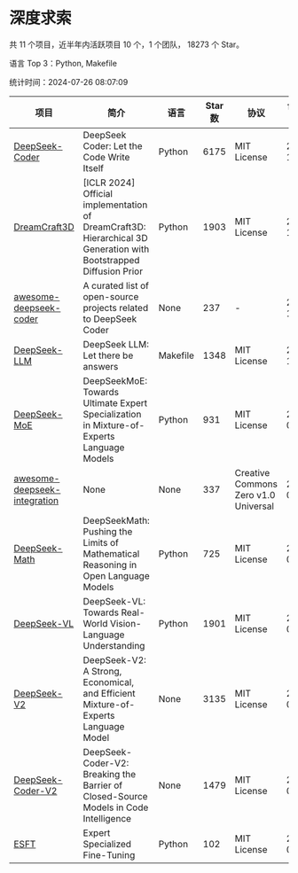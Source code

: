 # 深度求索

共 11 个项目，近半年内活跃项目 10 个，1 个团队， 18273 个 Star。

语言 Top 3：Python, Makefile

统计时间：2024-07-26 08:07:09

| 项目 | 简介 | 语言 | Star 数 | 协议 | 创建时间 | 最后更新时间 | 最后提交时间 |
| --- | --- | --- | --- | --- | --- | --- | --- |
| [DeepSeek-Coder](https://github.com/deepseek-ai/DeepSeek-Coder) | DeepSeek Coder: Let the Code Write Itself | Python | 6175 | MIT License | 2023-10-20 | 2024-07-26 | 2024-05-21 |
| [DreamCraft3D](https://github.com/deepseek-ai/DreamCraft3D) | [ICLR 2024] Official implementation of DreamCraft3D: Hierarchical 3D Generation with Bootstrapped Diffusion Prior | Python | 1903 | MIT License | 2023-10-23 | 2024-07-26 | 2024-06-09 |
| [awesome-deepseek-coder](https://github.com/deepseek-ai/awesome-deepseek-coder) | A curated list of open-source projects related to DeepSeek Coder | None | 237 | - | 2023-11-06 | 2024-07-23 | 2024-04-03 |
| [DeepSeek-LLM](https://github.com/deepseek-ai/DeepSeek-LLM) | DeepSeek LLM: Let there be answers | Makefile | 1348 | MIT License | 2023-11-29 | 2024-07-23 | 2024-02-04 |
| [DeepSeek-MoE](https://github.com/deepseek-ai/DeepSeek-MoE) | DeepSeekMoE: Towards Ultimate Expert Specialization in Mixture-of-Experts Language Models | Python | 931 | MIT License | 2024-01-02 | 2024-07-25 | 2024-01-16 |
| [awesome-deepseek-integration](https://github.com/deepseek-ai/awesome-deepseek-integration) | None | None | 337 | Creative Commons Zero v1.0 Universal | 2024-01-11 | 2024-07-26 | 2024-07-16 |
| [DeepSeek-Math](https://github.com/deepseek-ai/DeepSeek-Math) | DeepSeekMath: Pushing the Limits of Mathematical Reasoning in Open Language Models | Python | 725 | MIT License | 2024-02-05 | 2024-07-24 | 2024-04-15 |
| [DeepSeek-VL](https://github.com/deepseek-ai/DeepSeek-VL) | DeepSeek-VL: Towards Real-World Vision-Language Understanding | Python | 1901 | MIT License | 2024-03-07 | 2024-07-26 | 2024-04-24 |
| [DeepSeek-V2](https://github.com/deepseek-ai/DeepSeek-V2) | DeepSeek-V2: A Strong, Economical, and Efficient Mixture-of-Experts Language Model | None | 3135 | MIT License | 2024-04-22 | 2024-07-26 | 2024-06-26 |
| [DeepSeek-Coder-V2](https://github.com/deepseek-ai/DeepSeek-Coder-V2) | DeepSeek-Coder-V2: Breaking the Barrier of Closed-Source Models in Code Intelligence | None | 1479 | MIT License | 2024-06-14 | 2024-07-26 | 2024-07-03 |
| [ESFT](https://github.com/deepseek-ai/ESFT) | Expert Specialized Fine-Tuning | Python | 102 | MIT License | 2024-07-04 | 2024-07-26 | 2024-07-11 |
